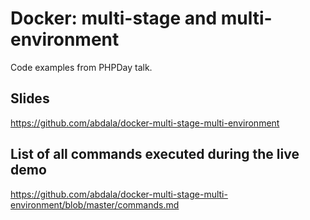 # Docker: multi-stage and multi-environment

Code examples from PHPDay talk.

## Slides

https://github.com/abdala/docker-multi-stage-multi-environment

## List of all commands executed during the live demo

https://github.com/abdala/docker-multi-stage-multi-environment/blob/master/commands.md
